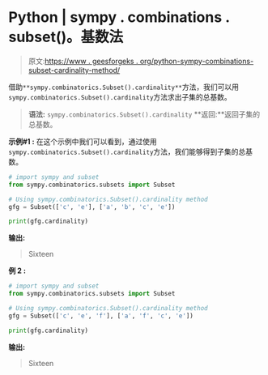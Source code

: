 # Python | sympy . combinations . subset()。基数法

> 原文:[https://www . geesforgeks . org/python-sympy-combinations-subset-cardinality-method/](https://www.geeksforgeeks.org/python-sympy-combinatorics-subset-cardinality-method/)

借助`**sympy.combinatorics.Subset().cardinality**`方法，我们可以用`sympy.combinatorics.Subset().cardinality`方法求出子集的总基数。

> **语法:** `sympy.combinatorics.Subset().cardinality`
> **返回:**返回子集的总基数。

**示例#1 :**
在这个示例中我们可以看到，通过使用`sympy.combinatorics.Subset().cardinality`方法，我们能够得到子集的总基数。

```py
# import sympy and subset
from sympy.combinatorics.subsets import Subset

# Using sympy.combinatorics.Subset().cardinality method
gfg = Subset(['c', 'e'], ['a', 'b', 'c', 'e'])

print(gfg.cardinality)
```

**输出:**

> Sixteen

**例 2 :**

```py
# import sympy and subset
from sympy.combinatorics.subsets import Subset

# Using sympy.combinatorics.Subset().cardinality method
gfg = Subset(['c', 'e', 'f'], ['a', 'f', 'c', 'e'])

print(gfg.cardinality)
```

**输出:**

> Sixteen